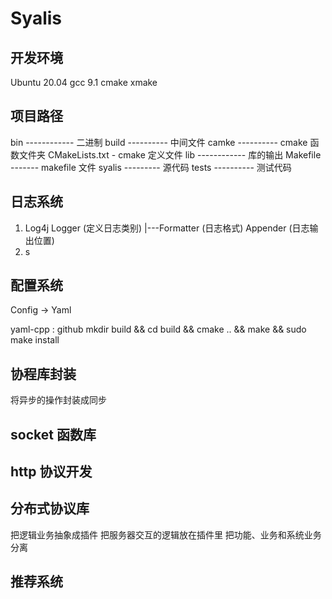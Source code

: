 # Syalis

## 开发环境

Ubuntu 20.04
gcc 9.1
cmake xmake

## 项目路径

bin ------------ 二进制
build ---------- 中间文件
camke ---------- cmake 函数文件夹
CMakeLists.txt - cmake 定义文件
lib ------------ 库的输出
Makefile ------- makefile 文件
syalis --------- 源代码
tests ---------- 测试代码

## 日志系统

1. Log4j
    Logger (定义日志类别)
      |---Formatter (日志格式)
    Appender (日志输出位置)
2. s

## 配置系统

Config -> Yaml

yaml-cpp : github
mkdir build && cd build && cmake .. && make && sudo make install

## 协程库封装

将异步的操作封装成同步

## socket 函数库

## http 协议开发

## 分布式协议库

把逻辑业务抽象成插件
把服务器交互的逻辑放在插件里
把功能、业务和系统业务分离

## 推荐系统
